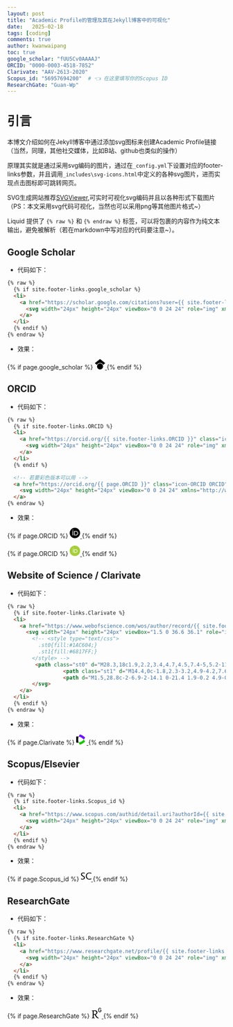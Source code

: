 ```yaml
---
layout: post
title: "Academic Profile的管理及其在Jekyll博客中的可视化"
date:   2025-02-18
tags: [coding]
comments: true
author: kwanwaipang
toc: true
google_scholar: "fUU5Cv0AAAAJ"
ORCID: "0000-0003-4518-7852"
Clarivate: "AAV-2613-2020"
Scopus_id: "56957694200"  # 👈 在这里填写你的Scopus ID
ResearchGate: "Guan-Wp"
---
```



<!-- * 目录
{:toc} -->


<!-- !!!!!!!!!!!!!!!!!!!!!!!!!!!!!!!!!!!!!!!!!!!!!!!!!!!!!!!!!!!!!!!!!!!!!!!!!!!!!!!!!!!!!!!!!!!!!!!!!!!!!!!!!!!!!!!!!!!!!!!!!!! -->
# 引言
本博文介绍如何在Jekyll博客中通过添加svg图标来创建Academic Profile链接（当然，同理，其他社交媒体，比如B站、github也类似的操作）

原理其实就是通过采用svg编码的图片，通过在`_config.yml`下设置对应的footer-links参数，并且调用`_includes\svg-icons.html`中定义的各种svg图片，进而实现点击图标即可跳转网页。

SVG生成网站推荐[SVGViewer](https://www.svgviewer.dev/),可实时可视化svg编码并且以各种形式下载图片
（PS：本文采用svg代码可视化，当然也可以采用png等其他图片格式~）

Liquid 提供了 ```{% raw %}``` 和 ```{% endraw %}``` 标签，可以将包裹的内容作为纯文本输出，避免被解析（若在markdown中写对应的代码要注意~）。

## Google Scholar

* 代码如下：

```html
{% raw %}
  {% if site.footer-links.google_scholar %}
  <li>
    <a href="https://scholar.google.com/citations?user={{ site.footer-links.google_scholar }}" class="icon-google-scholar google-scholar" title="Google Scholar">
      <svg width="24px" height="24px" viewBox="0 0 24 24" role="img" xmlns="http://www.w3.org/2000/svg"><title>Google Scholar</title><path d="M12 24a7 7 0 1 1 0-14 7 7 0 0 1 0 14zm0-24L0 9.5l4.838 3.94A8 8 0 0 1 12 9a8 8 0 0 1 7.162 4.44L24 9.5z"/></svg>
    </a>
  </li>
  {% endif %}
{% endraw %}
```

* 效果：

<!-- 添加 Google Scholar 图标和链接 （参考网站：https://www.svgviewer.dev/s/58358/googlescholar） -->
{% if page.google_scholar %}
<a href="https://scholar.google.com/citations?user={{ page.google_scholar }}" class="icon-google-scholar google-scholar" title="Google Scholar">
    <svg width="24px" height="24px" viewBox="0 0 24 24" role="img" xmlns="http://www.w3.org/2000/svg"><title>Google Scholar</title><path d="M12 24a7 7 0 1 1 0-14 7 7 0 0 1 0 14zm0-24L0 9.5l4.838 3.94A8 8 0 0 1 12 9a8 8 0 0 1 7.162 4.44L24 9.5z"/></svg>
</a>
{% endif %}

## ORCID 
* 代码如下：

```html
{% raw %}
  {% if site.footer-links.ORCID %}
  <li>
    <a href="https://orcid.org/{{ site.footer-links.ORCID }}" class="icon-ORCID ORCID" title="ORCID">
      <svg width="24px" height="24px" viewBox="0 0 24 24" role="img" xmlns="http://www.w3.org/2000/svg"><title>ORCID</title><path d="M12 0C5.372 0 0 5.372 0 12s5.372 12 12 12 12-5.372 12-12S18.628 0 12 0zM7.369 4.378c.525 0 .947.431.947.947s-.422.947-.947.947a.95.95 0 0 1-.947-.947c0-.525.422-.947.947-.947zm-.722 3.038h1.444v10.041H6.647V7.416zm3.562 0h3.9c3.712 0 5.344 2.653 5.344 5.025 0 2.578-2.016 5.025-5.325 5.025h-3.919V7.416zm1.444 1.303v7.444h2.297c3.272 0 4.022-2.484 4.022-3.722 0-2.016-1.284-3.722-4.097-3.722h-2.222z"/></svg>
    </a>
  </li>
  {% endif %}

  <!-- 若要彩色版本可以用 -->
  <a href="https://orcid.org/{{ page.ORCID }}" class="icon-ORCID ORCID" title="ORCID">
    <svg width="24px" height="24px" viewBox="0 0 24 24" xmlns="http://www.w3.org/2000/svg"><title>ORCID</title><path cx="512" cy="512" r="512" style="fill:#a6ce39" d="M24 12A12 12 0 0 1 12 24A12 12 0 0 1 0 12A12 12 0 0 1 24 12z"/><path d="M8.759 16.624h-1.181V8.402h1.181zm1.734 -8.222h3.192c3.04 0 4.376 2.173 4.376 4.113 0 2.112 -1.65 4.113 -4.359 4.113H10.493zm1.181 7.163h1.88c2.679 0 3.293 -2.034 3.293 -3.047 0 -1.65 -1.052 -3.047 -3.354 -3.047h-1.819zM8.944 6.691c0 0.422 -0.345 0.776 -0.776 0.776 -0.429 0 -0.776 -0.354 -0.776 -0.776 0 -0.429 0.345 -0.776 0.776 -0.776 0.429 0 0.776 0.354 0.776 0.776" style="fill:#fff"/></svg>
  </a>
{% endraw %}
```

* 效果：

<!-- 添加ORCID -->
{% if page.ORCID %}
<a href="https://orcid.org/{{ page.ORCID }}" class="icon-ORCID ORCID" title="ORCID">
    <svg width="24px" height="24px" viewBox="0 0 24 24" role="img" xmlns="http://www.w3.org/2000/svg"><title>ORCID</title><path d="M12 0C5.372 0 0 5.372 0 12s5.372 12 12 12 12-5.372 12-12S18.628 0 12 0zM7.369 4.378c.525 0 .947.431.947.947s-.422.947-.947.947a.95.95 0 0 1-.947-.947c0-.525.422-.947.947-.947zm-.722 3.038h1.444v10.041H6.647V7.416zm3.562 0h3.9c3.712 0 5.344 2.653 5.344 5.025 0 2.578-2.016 5.025-5.325 5.025h-3.919V7.416zm1.444 1.303v7.444h2.297c3.272 0 4.022-2.484 4.022-3.722 0-2.016-1.284-3.722-4.097-3.722h-2.222z"/></svg>
</a>
{% endif %}

{% if page.ORCID %}
<a href="https://orcid.org/{{ page.ORCID }}" class="icon-ORCID ORCID" title="ORCID">
    <svg width="24px" height="24px" viewBox="0 0 24 24" xmlns="http://www.w3.org/2000/svg"><title>ORCID</title><path cx="512" cy="512" r="512" style="fill:#a6ce39" d="M24 12A12 12 0 0 1 12 24A12 12 0 0 1 0 12A12 12 0 0 1 24 12z"/><path d="M8.759 16.624h-1.181V8.402h1.181zm1.734 -8.222h3.192c3.04 0 4.376 2.173 4.376 4.113 0 2.112 -1.65 4.113 -4.359 4.113H10.493zm1.181 7.163h1.88c2.679 0 3.293 -2.034 3.293 -3.047 0 -1.65 -1.052 -3.047 -3.354 -3.047h-1.819zM8.944 6.691c0 0.422 -0.345 0.776 -0.776 0.776 -0.429 0 -0.776 -0.354 -0.776 -0.776 0 -0.429 0.345 -0.776 0.776 -0.776 0.429 0 0.776 0.354 0.776 0.776" style="fill:#fff"/></svg>
</a>
{% endif %}

## Website of Science / Clarivate

* 代码如下：

```html
{% raw %}
  {% if site.footer-links.Clarivate %}
  <li>
    <a href="https://www.webofscience.com/wos/author/record/{{ site.footer-links.Clarivate }}" class="icon-Clarivate Clarivate" title="Clarivate">
      <svg width="24px" height="24px" viewBox="1.5 0 36.6 36.1" role="img" xmlns="http://www.w3.org/2000/svg"><title>Website of Science</title>
        <!-- <style type="text/css">
          .st0{fill:#1AC604;}
          .st1{fill:#6817FF;}
        </style> -->
         <path class="st0" d="M28.3,18c1.9,2.2,3.4,4.7,4.5,7.4-5,5.2-11.4,8.9-18.6,10.7-1.8-2.3-3.1-4.9-4.1-7.6C20.3,26.8,26,20.8,28.3,18z"/>
                  <path class="st1" d="M14.4,0c-1.8,2.3-3.2,4.9-4.2,7.6 8.5,1.5 14.2,5.8 18.1,10.5 1.9-2.2 3.4-4.7 4.5-7.4C27.9,5.5,21.5,1.8,14.4,0z"/>
                  <path d="M1.5,28.8c-2-6.9-2-14.1 0-21.4 1.9-0.2 4.9-0.4 8.7,0.2-2.8,7.5-2.3,14.9-0.1,21C7.2,29,4.2,29.1,1.5,28.8z"/>
        </svg>
    </a>
  </li>
  {% endif %}
{% endraw %}
```

* 效果：

<!-- 添加Website of Science / Clarivate-->
{% if page.Clarivate %}
<a href="https://www.webofscience.com/wos/author/record/{{ page.Clarivate }}" class="icon-Clarivate Clarivate" title="Clarivate">
    <svg width="24px" height="24px" viewBox="1.5 0 36.6 36.1" role="img" xmlns="http://www.w3.org/2000/svg"><title>Website of Science</title>
    <style type="text/css">
        .st0{fill:#1AC604;}
        .st1{fill:#6817FF;}
    </style>
        <path class="st0" d="M28.3,18c1.9,2.2,3.4,4.7,4.5,7.4-5,5.2-11.4,8.9-18.6,10.7-1.8-2.3-3.1-4.9-4.1-7.6C20.3,26.8,26,20.8,28.3,18z"/>
                <path class="st1" d="M14.4,0c-1.8,2.3-3.2,4.9-4.2,7.6 8.5,1.5 14.2,5.8 18.1,10.5 1.9-2.2 3.4-4.7 4.5-7.4C27.9,5.5,21.5,1.8,14.4,0z"/>
                <path d="M1.5,28.8c-2-6.9-2-14.1 0-21.4 1.9-0.2 4.9-0.4 8.7,0.2-2.8,7.5-2.3,14.9-0.1,21C7.2,29,4.2,29.1,1.5,28.8z"/>
    </svg>
</a>
{% endif %}

## Scopus/Elsevier

* 代码如下：

```html
{% raw %}
  {% if site.footer-links.Scopus_id %}
  <li>
    <a href="https://www.scopus.com/authid/detail.uri?authorId={{ site.footer-links.Scopus_id }}" class="icon-Scopus Scopus" title="Scopus">
      <svg width="24px" height="24px" viewBox="0 0 24 24" role="img" xmlns="http://www.w3.org/2000/svg"><title>Scopus</title><path d="M24 19.059l-.14-1.777c-1.426.772-2.945 1.076-4.465 1.076-3.319 0-5.96-2.782-5.96-6.475 0-3.903 2.595-6.31 5.633-6.31 1.917 0 3.39.303 4.792 1.075L24 4.895c-1.286-.608-2.337-.889-4.698-.889-4.534 0-7.97 3.53-7.97 8.017 0 5.12 4.09 7.924 7.9 7.924 1.916 0 3.506-.257 4.768-.888zm-14.954-3.46c0-2.22-1.964-3.225-3.857-4.347C3.716 10.364 2.15 9.756 2.15 8.12c0-1.215.889-2.548 2.642-2.548 1.519 0 2.57.234 3.903 1.029l.117-1.847c-1.239-.514-2.127-.748-4.137-.748C1.8 4.006.047 5.876.047 8.26c0 2.384 2.103 3.413 4.02 4.581 1.426.865 2.922 1.45 2.922 2.992 0 1.496-1.333 2.571-2.922 2.571-1.566 0-2.594-.35-3.786-1.075L0 19.176c1.215.56 2.454.818 4.16.818 2.385 0 4.885-1.473 4.885-4.395z"/></svg>
    </a>
  </li>
  {% endif %}
{% endraw %}
```


* 效果：

<!-- 添加Scopus-->
{% if page.Scopus_id %}
<a href="https://www.scopus.com/authid/detail.uri?authorId={{ page.Scopus_id }}" class="icon-Scopus Scopus" title="Scopus">
    <svg width="24px" height="24px" viewBox="0 0 24 24" role="img" xmlns="http://www.w3.org/2000/svg"><title>Scopus</title><path d="M24 19.059l-.14-1.777c-1.426.772-2.945 1.076-4.465 1.076-3.319 0-5.96-2.782-5.96-6.475 0-3.903 2.595-6.31 5.633-6.31 1.917 0 3.39.303 4.792 1.075L24 4.895c-1.286-.608-2.337-.889-4.698-.889-4.534 0-7.97 3.53-7.97 8.017 0 5.12 4.09 7.924 7.9 7.924 1.916 0 3.506-.257 4.768-.888zm-14.954-3.46c0-2.22-1.964-3.225-3.857-4.347C3.716 10.364 2.15 9.756 2.15 8.12c0-1.215.889-2.548 2.642-2.548 1.519 0 2.57.234 3.903 1.029l.117-1.847c-1.239-.514-2.127-.748-4.137-.748C1.8 4.006.047 5.876.047 8.26c0 2.384 2.103 3.413 4.02 4.581 1.426.865 2.922 1.45 2.922 2.992 0 1.496-1.333 2.571-2.922 2.571-1.566 0-2.594-.35-3.786-1.075L0 19.176c1.215.56 2.454.818 4.16.818 2.385 0 4.885-1.473 4.885-4.395z"/></svg>
</a>
{% endif %}

## ResearchGate

* 代码如下：

```html
{% raw %}
  {% if site.footer-links.ResearchGate %}
  <li>
    <a href="https://www.researchgate.net/profile/{{ site.footer-links.ResearchGate }}" class="icon-ResearchGate ResearchGate" title="ResearchGate">
      <svg width="24px" height="24px" viewBox="0 0 24 24" role="img" xmlns="http://www.w3.org/2000/svg"><title>ResearchGate</title><path d="M19.586 0c-.818 0-1.508.19-2.073.565-.563.377-.97.936-1.213 1.68a3.193 3.193 0 0 0-.112.437 8.365 8.365 0 0 0-.078.53 9 9 0 0 0-.05.727c-.01.282-.013.621-.013 1.016a31.121 31.123 0 0 0 .014 1.017 9 9 0 0 0 .05.727 7.946 7.946 0 0 0 .077.53h-.005a3.334 3.334 0 0 0 .113.438c.245.743.65 1.303 1.214 1.68.565.376 1.256.564 2.075.564.8 0 1.536-.213 2.105-.603.57-.39.94-.916 1.175-1.65.076-.235.135-.558.177-.93a10.9 10.9 0 0 0 .043-1.207v-.82c0-.095-.047-.142-.14-.142h-3.064c-.094 0-.14.047-.14.141v.956c0 .094.046.14.14.14h1.666c.056 0 .084.03.084.086 0 .36 0 .62-.036.865-.038.244-.1.447-.147.606-.108.385-.348.664-.638.876-.29.212-.738.35-1.227.35-.545 0-.901-.15-1.21-.353-.306-.203-.517-.454-.67-.915a3.136 3.136 0 0 1-.147-.762 17.366 17.367 0 0 1-.034-.656c-.01-.26-.014-.572-.014-.939a26.401 26.403 0 0 1 .014-.938 15.821 15.822 0 0 1 .035-.656 3.19 3.19 0 0 1 .148-.76 1.89 1.89 0 0 1 .742-1.01c.344-.244.593-.352 1.137-.352.508 0 .815.096 1.144.303.33.207.528.492.764.925.047.094.111.118.198.07l1.044-.43c.075-.048.09-.115.042-.199a3.549 3.549 0 0 0-.466-.742 3 3 0 0 0-.679-.607 3.313 3.313 0 0 0-.903-.41A4.068 4.068 0 0 0 19.586 0zM8.217 5.836c-1.69 0-3.036.086-4.297.086-1.146 0-2.291 0-3.007-.029v.831l1.088.2c.744.144 1.174.488 1.174 2.264v11.288c0 1.777-.43 2.12-1.174 2.263l-1.088.2v.832c.773-.029 2.12-.086 3.465-.086 1.29 0 2.951.057 3.667.086v-.831l-1.49-.2c-.773-.115-1.174-.487-1.174-2.264v-4.784c.688.057 1.29.057 2.206.057 1.748 3.123 3.41 5.472 4.355 6.56.86 1.032 2.177 1.691 3.839 1.691.487 0 1.003-.086 1.318-.23v-.744c-1.031 0-2.063-.716-2.808-1.518-1.26-1.376-2.95-3.582-4.355-6.074 2.32-.545 4.04-2.722 4.04-4.9 0-3.208-2.492-4.698-5.758-4.698zm-.515 1.29c2.406 0 3.839 1.26 3.839 3.552 0 2.263-1.547 3.782-4.097 3.782-.974 0-1.404-.03-2.063-.086v-7.19c.66-.059 1.547-.059 2.32-.059z"/></svg>
    </a>
  </li>
  {% endif %}
{% endraw %}
```

* 效果：

<!-- 添加ResearchGate-->
{% if page.ResearchGate %}
<a href="https://www.researchgate.net/profile/{{ page.ResearchGate }}" class="icon-ResearchGate ResearchGate" title="ResearchGate">
    <svg width="24px" height="24px" viewBox="0 0 24 24" role="img" xmlns="http://www.w3.org/2000/svg"><title>ResearchGate</title><path d="M19.586 0c-.818 0-1.508.19-2.073.565-.563.377-.97.936-1.213 1.68a3.193 3.193 0 0 0-.112.437 8.365 8.365 0 0 0-.078.53 9 9 0 0 0-.05.727c-.01.282-.013.621-.013 1.016a31.121 31.123 0 0 0 .014 1.017 9 9 0 0 0 .05.727 7.946 7.946 0 0 0 .077.53h-.005a3.334 3.334 0 0 0 .113.438c.245.743.65 1.303 1.214 1.68.565.376 1.256.564 2.075.564.8 0 1.536-.213 2.105-.603.57-.39.94-.916 1.175-1.65.076-.235.135-.558.177-.93a10.9 10.9 0 0 0 .043-1.207v-.82c0-.095-.047-.142-.14-.142h-3.064c-.094 0-.14.047-.14.141v.956c0 .094.046.14.14.14h1.666c.056 0 .084.03.084.086 0 .36 0 .62-.036.865-.038.244-.1.447-.147.606-.108.385-.348.664-.638.876-.29.212-.738.35-1.227.35-.545 0-.901-.15-1.21-.353-.306-.203-.517-.454-.67-.915a3.136 3.136 0 0 1-.147-.762 17.366 17.367 0 0 1-.034-.656c-.01-.26-.014-.572-.014-.939a26.401 26.403 0 0 1 .014-.938 15.821 15.822 0 0 1 .035-.656 3.19 3.19 0 0 1 .148-.76 1.89 1.89 0 0 1 .742-1.01c.344-.244.593-.352 1.137-.352.508 0 .815.096 1.144.303.33.207.528.492.764.925.047.094.111.118.198.07l1.044-.43c.075-.048.09-.115.042-.199a3.549 3.549 0 0 0-.466-.742 3 3 0 0 0-.679-.607 3.313 3.313 0 0 0-.903-.41A4.068 4.068 0 0 0 19.586 0zM8.217 5.836c-1.69 0-3.036.086-4.297.086-1.146 0-2.291 0-3.007-.029v.831l1.088.2c.744.144 1.174.488 1.174 2.264v11.288c0 1.777-.43 2.12-1.174 2.263l-1.088.2v.832c.773-.029 2.12-.086 3.465-.086 1.29 0 2.951.057 3.667.086v-.831l-1.49-.2c-.773-.115-1.174-.487-1.174-2.264v-4.784c.688.057 1.29.057 2.206.057 1.748 3.123 3.41 5.472 4.355 6.56.86 1.032 2.177 1.691 3.839 1.691.487 0 1.003-.086 1.318-.23v-.744c-1.031 0-2.063-.716-2.808-1.518-1.26-1.376-2.95-3.582-4.355-6.074 2.32-.545 4.04-2.722 4.04-4.9 0-3.208-2.492-4.698-5.758-4.698zm-.515 1.29c2.406 0 3.839 1.26 3.839 3.552 0 2.263-1.547 3.782-4.097 3.782-.974 0-1.404-.03-2.063-.086v-7.19c.66-.059 1.547-.059 2.32-.059z"/></svg>
</a>
{% endif %}
